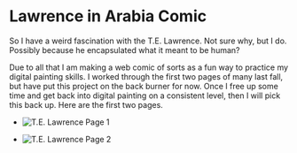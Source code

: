 # Lawrence in Arabia Comic

So I have a weird fascination with the T.E. Lawrence. Not sure why, but I do. Possibly because he encapsulated what it meant to be human?

Due to all that I am making a web comic of sorts as a fun way to practice my digital painting skills. I worked through the first two pages of many last fall, but have put this project on the back burner for now. Once I free up some time and get back into digital painting on a consistent level, then I will pick this back up. Here are the first two pages.

- ![T.E. Lawrence Page 1](https://raw.githubusercontent.com/dogwaddle/happening-now/master/side-projects/images/lawrence-1.png)

- ![T.E. Lawrence Page 2](https://raw.githubusercontent.com/dogwaddle/happening-now/master/side-projects/images/lawrence-2.png)
